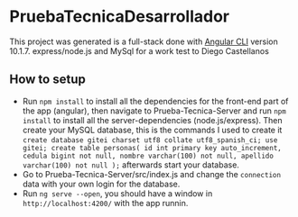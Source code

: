 # PruebaTecnicaDesarrollador

This project was generated is a full-stack done with [Angular CLI](https://github.com/angular/angular-cli) version 10.1.7. express/node.js and MySql for a work test to Diego Castellanos

## How to setup

- Run `npm install` to install all the dependencies for the front-end part of the app (angular), then navigate to Prueba-Tecnica-Server and  run `npm install` to install all the server-dependencies (node.js/express). Then create your MySQL database, this is the commands I used to create it
`create database gitei charset utf8 collate utf8_spanish_ci;
use gitei;
create table personas(
	id int primary key auto_increment,
    cedula bigint not null,
    nombre varchar(100) not null,
    apellido varchar(100) not null
);` afterwards start your database. 
- Go to Prueba-Tecnica-Server/src/index.js and change the `connection` data with your own login for the database.
- Run `ng serve --open`, you should have a window in `http://localhost:4200/` with the app runnin.  

